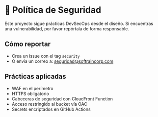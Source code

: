 # 🔐 Política de Seguridad

Este proyecto sigue prácticas DevSecOps desde el diseño. Si encuentras una vulnerabilidad, por favor repórtala de forma responsable.

## Cómo reportar

- Crea un issue con el tag `security`
- O envía un correo a: seguridad@softraincorp.com

## Prácticas aplicadas

- WAF en el perímetro
- HTTPS obligatorio
- Cabeceras de seguridad con CloudFront Function
- Acceso restringido al bucket vía OAC
- Secrets encriptados en GitHub Actions

